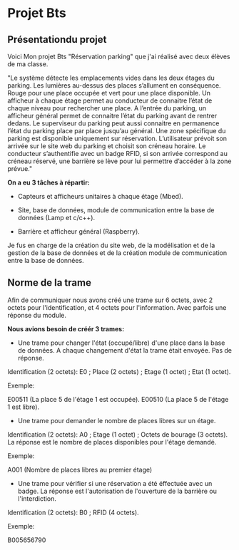 # Projet Bts

## Présentationdu projet
Voici Mon projet Bts "Réservation parking" que j'ai réalisé avec deux élèves de ma classe.

"Le système détecte les emplacements vides dans les deux étages du parking.
Les lumières au-dessus des places s’allument en conséquence. Rouge pour
une place occupée et vert pour une place disponible.
Un afficheur à chaque étage permet au conducteur de connaitre l’état de
chaque niveau pour rechercher une place.
A l’entrée du parking, un afficheur général permet de connaitre l’état du
parking avant de rentrer dedans.
Le superviseur du parking peut aussi connaitre en permanence l’état du
parking place par place jusqu’au général.
Une zone spécifique du parking est disponible uniquement sur réservation.
L’utilisateur prévoit son arrivée sur le site web du parking et choisit son
créneau horaire. Le conducteur s’authentifie avec un badge RFID, si son
arrivée correspond au créneau réservé, une barrière se lève pour lui
permettre d’accéder à la zone prévue."

**On a eu 3 tâches à répartir:**

- Capteurs et afficheurs unitaires à chaque étage (Mbed).

- Site, base de données, module de communication entre la base de données (Lamp et c/c++).

- Barrière et afficheur général (Raspberry).

Je fus en charge de la création du site web, de la modélisation et de la gestion de la base de données et de la création
module de communication entre la base de données.

## Norme de la trame

Afin de communiquer nous avons créé une trame sur 6 octets, avec 2 octets pour l'identification, et 4 octets pour l'information. Avec 
parfois une réponse du module.

**Nous avions besoin de créér 3 trames:**

- Une trame pour changer l'état (occupé/libre) d'une place dans la base de données. A chaque changement d'état la trame était envoyée.
Pas de réponse.

Identification (2 octets): E0 ; Place (2 octets) ; Etage (1 octet) ; Etat (1 octet).

Exemple: 

E00511 (La place 5 de l'étage 1 est occupée).
E00510 (La place 5 de l'étage 1 est libre).

- Une trame pour demander le nombre de places libres sur un étage.

Identification (2 octets): A0 ; Etage (1 octet) ; Octets de bourage (3 octets). La réponse est le nombre de places disponibles
pour l'étage demandé.

Exemple:

A001 (Nombre de places libres au premier étage)

- Une trame pour vérifier si une réservation a été éffectuée avec un badge. La réponse est l'autorisation de l'ouverture de la barrière
ou l'interdiction.

Identification (2 octets): B0 ; RFID (4 octets).

Exemple:

B005656790
